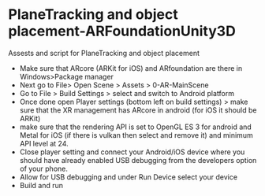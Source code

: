 # PlaneTracking and object placement-ARFoundationUnity3D
Assests and script for PlaneTracking and object placement

- Make sure that ARcore (ARKit for iOS) and ARfoundation are there in Windows>Package manager
- Next go to File> Open Scene > Assets > 0-AR-MainScene
- Go to File > Build Settings > select and switch to Android platform
- Once done open Player settings (bottom left on build settings) > make sure that the XR management has ARcore in android (for iOS it should be ARKit)
- make sure that the rendering API is set to OpenGL ES 3 for android and Metal for iOS (if there is vulkan then select and remove it) and minimum API level at 24.
- Close player setting and connect your Android/iOS device where you should have already enabled USB debugging from the developers option of your phone.
- Allow for USB debugging and under Run Device select your device
- Build and run 